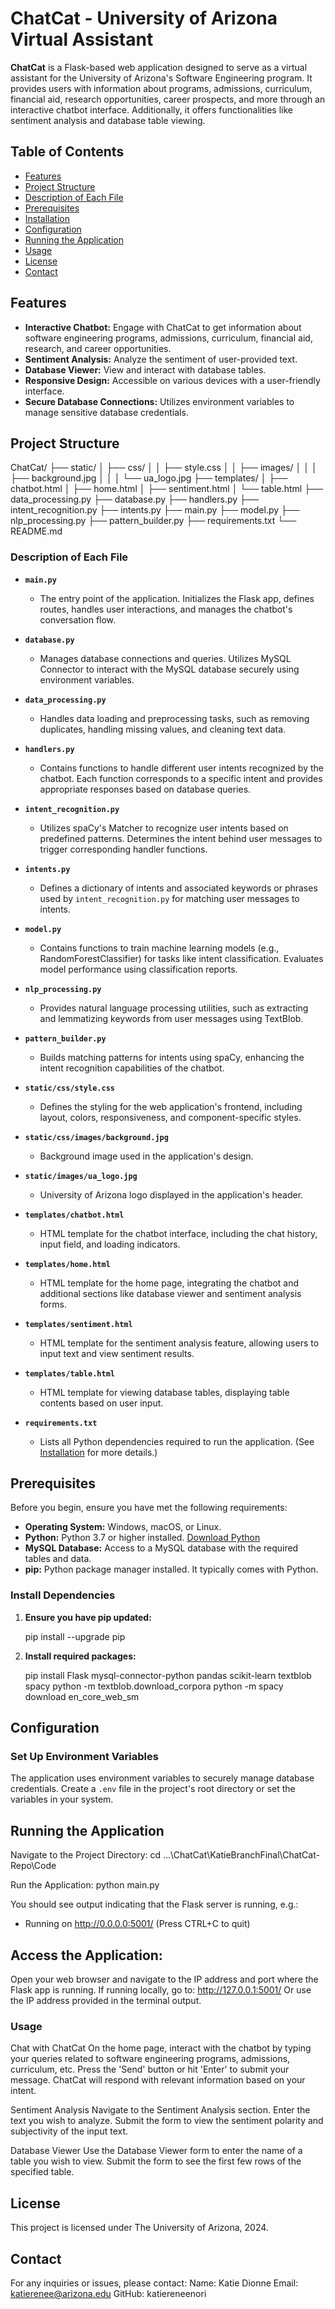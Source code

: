 # ChatCat - University of Arizona Virtual Assistant

**ChatCat** is a Flask-based web application designed to serve as a virtual assistant for the University of Arizona's Software Engineering program. 
It provides users with information about programs, admissions, curriculum, financial aid, research opportunities, career prospects, 
and more through an interactive chatbot interface. Additionally, it offers functionalities like sentiment analysis and database table viewing.

## Table of Contents

- [Features](#features)
- [Project Structure](#project-structure)
- [Description of Each File](#description-of-each-file)
- [Prerequisites](#prerequisites)
- [Installation](#installation)
- [Configuration](#configuration)
- [Running the Application](#running-the-application)
- [Usage](#usage)
- [License](#license)
- [Contact](#contact)

## Features

- **Interactive Chatbot:** Engage with ChatCat to get information about software engineering programs, admissions, curriculum, 
  financial aid, research, and career opportunities.
- **Sentiment Analysis:** Analyze the sentiment of user-provided text.
- **Database Viewer:** View and interact with database tables.
- **Responsive Design:** Accessible on various devices with a user-friendly interface.
- **Secure Database Connections:** Utilizes environment variables to manage sensitive database credentials.

## Project Structure

ChatCat/
├── static/
│   ├── css/
│   │   ├── style.css
│   │   ├── images/
│   │   │   ├── background.jpg
│   │   │   └── ua_logo.jpg
├── templates/
│   ├── chatbot.html
│   ├── home.html
│   ├── sentiment.html
│   └── table.html
├── data_processing.py
├── database.py
├── handlers.py
├── intent_recognition.py
├── intents.py
├── main.py
├── model.py
├── nlp_processing.py
├── pattern_builder.py
├── requirements.txt
└── README.md


### Description of Each File

- **`main.py`**
  - The entry point of the application. Initializes the Flask app, defines routes, handles user interactions, and manages the chatbot's conversation flow.

- **`database.py`**
  - Manages database connections and queries. Utilizes MySQL Connector to interact with the MySQL database securely using environment variables.

- **`data_processing.py`**
  - Handles data loading and preprocessing tasks, such as removing duplicates, handling missing values, and cleaning text data.

- **`handlers.py`**
  - Contains functions to handle different user intents recognized by the chatbot. Each function corresponds to a specific intent and provides appropriate responses based on database queries.

- **`intent_recognition.py`**
  - Utilizes spaCy's Matcher to recognize user intents based on predefined patterns. Determines the intent behind user messages to trigger corresponding handler functions.

- **`intents.py`**
  - Defines a dictionary of intents and associated keywords or phrases used by `intent_recognition.py` for matching user messages to intents.

- **`model.py`**
  - Contains functions to train machine learning models (e.g., RandomForestClassifier) for tasks like intent classification. Evaluates model performance using classification reports.

- **`nlp_processing.py`**
  - Provides natural language processing utilities, such as extracting and lemmatizing keywords from user messages using TextBlob.

- **`pattern_builder.py`**
  - Builds matching patterns for intents using spaCy, enhancing the intent recognition capabilities of the chatbot.

- **`static/css/style.css`**
  - Defines the styling for the web application's frontend, including layout, colors, responsiveness, and component-specific styles.

- **`static/css/images/background.jpg`**
  - Background image used in the application's design.

- **`static/images/ua_logo.jpg`**
  - University of Arizona logo displayed in the application's header.

- **`templates/chatbot.html`**
  - HTML template for the chatbot interface, including the chat history, input field, and loading indicators.

- **`templates/home.html`**
  - HTML template for the home page, integrating the chatbot and additional sections like database viewer and sentiment analysis forms.

- **`templates/sentiment.html`**
  - HTML template for the sentiment analysis feature, allowing users to input text and view sentiment results.

- **`templates/table.html`**
  - HTML template for viewing database tables, displaying table contents based on user input.

- **`requirements.txt`**
  - Lists all Python dependencies required to run the application. (See [Installation](#installation) for more details.)

## Prerequisites

Before you begin, ensure you have met the following requirements:

- **Operating System:** Windows, macOS, or Linux.
- **Python:** Python 3.7 or higher installed. [Download Python](https://www.python.org/downloads/)
- **MySQL Database:** Access to a MySQL database with the required tables and data.
- **pip:** Python package manager installed. It typically comes with Python.

### Install Dependencies

1. **Ensure you have pip updated:**

    pip install --upgrade pip

2. **Install required packages:**

    pip install Flask mysql-connector-python pandas scikit-learn textblob spacy
    python -m textblob.download_corpora
    python -m spacy download en_core_web_sm

## Configuration

### Set Up Environment Variables

The application uses environment variables to securely manage database credentials. Create a `.env` file in the project's root directory or set the variables in your system.

## Running the Application

Navigate to the Project Directory:
  cd ...\ChatCat\KatieBranchFinal\ChatCat-Repo\Code

Run the Application:
  python main.py

You should see output indicating that the Flask server is running, e.g.:
  * Running on http://0.0.0.0:5001/ (Press CTRL+C to quit)

## Access the Application:
  Open your web browser and navigate to the IP address and port where the Flask app is running. If running locally, go to:
  http://127.0.0.1:5001/
  Or use the IP address provided in the terminal output.

### Usage
Chat with ChatCat
  On the home page, interact with the chatbot by typing your queries related to software engineering programs, admissions, curriculum, etc.
  Press the 'Send' button or hit 'Enter' to submit your message.
  ChatCat will respond with relevant information based on your intent.
  
Sentiment Analysis
  Navigate to the Sentiment Analysis section.
  Enter the text you wish to analyze.
  Submit the form to view the sentiment polarity and subjectivity of the input text.
  
Database Viewer
  Use the Database Viewer form to enter the name of a table you wish to view.
  Submit the form to see the first few rows of the specified table.

## License
This project is licensed under The University of Arizona, 2024.

## Contact
For any inquiries or issues, please contact:
Name: Katie Dionne
Email: katierenee@arizona.edu
GitHub: katiereneenori

